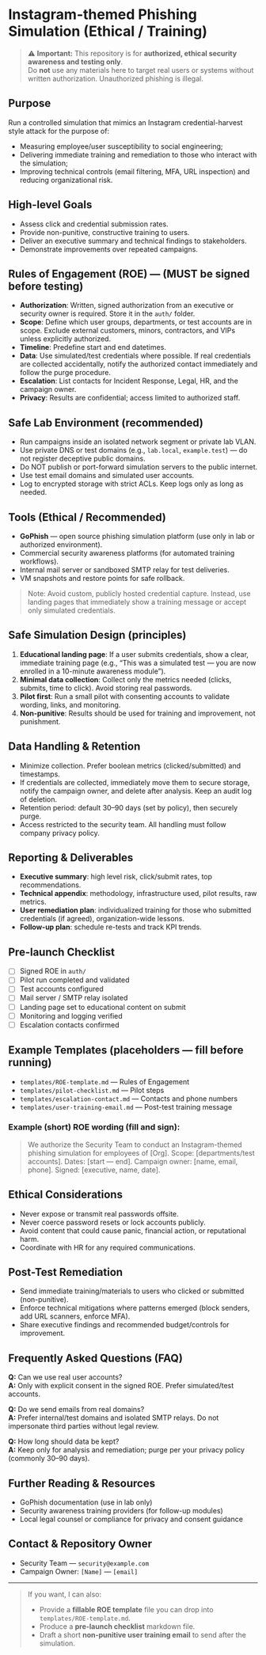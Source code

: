 # Instagram-themed Phishing Simulation (Ethical / Training)

> ⚠️ **Important:** This repository is for **authorized, ethical security awareness and testing only**.  
> Do **not** use any materials here to target real users or systems without written authorization. Unauthorized phishing is illegal.

## Purpose
Run a controlled simulation that mimics an Instagram credential-harvest style attack for the purpose of:
- Measuring employee/user susceptibility to social engineering;
- Delivering immediate training and remediation to those who interact with the simulation;
- Improving technical controls (email filtering, MFA, URL inspection) and reducing organizational risk.

## High-level Goals
- Assess click and credential submission rates.
- Provide non-punitive, constructive training to users.
- Deliver an executive summary and technical findings to stakeholders.
- Demonstrate improvements over repeated campaigns.

## Rules of Engagement (ROE) — (MUST be signed before testing)
- **Authorization**: Written, signed authorization from an executive or security owner is required. Store it in the `auth/` folder.
- **Scope**: Define which user groups, departments, or test accounts are in scope. Exclude external customers, minors, contractors, and VIPs unless explicitly authorized.
- **Timeline**: Predefine start and end datetimes.
- **Data**: Use simulated/test credentials where possible. If real credentials are collected accidentally, notify the authorized contact immediately and follow the purge procedure.
- **Escalation**: List contacts for Incident Response, Legal, HR, and the campaign owner.
- **Privacy**: Results are confidential; access limited to authorized staff.

## Safe Lab Environment (recommended)
- Run campaigns inside an isolated network segment or private lab VLAN.
- Use private DNS or test domains (e.g., `lab.local`, `example.test`) — do not register deceptive public domains.
- Do NOT publish or port-forward simulation servers to the public internet.
- Use test email domains and simulated user accounts.
- Log to encrypted storage with strict ACLs. Keep logs only as long as needed.

## Tools (Ethical / Recommended)
- **GoPhish** — open source phishing simulation platform (use only in lab or authorized environment).
- Commercial security awareness platforms (for automated training workflows).
- Internal mail server or sandboxed SMTP relay for test deliveries.
- VM snapshots and restore points for safe rollback.

> Note: Avoid custom, publicly hosted credential capture. Instead, use landing pages that immediately show a training message or accept only simulated credentials.

## Safe Simulation Design (principles)
1. **Educational landing page**: If a user submits credentials, show a clear, immediate training page (e.g., “This was a simulated test — you are now enrolled in a 10-minute awareness module”).
2. **Minimal data collection**: Collect only the metrics needed (clicks, submits, time to click). Avoid storing real passwords.
3. **Pilot first**: Run a small pilot with consenting accounts to validate wording, links, and monitoring.
4. **Non-punitive**: Results should be used for training and improvement, not punishment.

## Data Handling & Retention
- Minimize collection. Prefer boolean metrics (clicked/submitted) and timestamps.
- If credentials are collected, immediately move them to secure storage, notify the campaign owner, and delete after analysis. Keep an audit log of deletion.
- Retention period: default 30–90 days (set by policy), then securely purge.
- Access restricted to the security team. All handling must follow company privacy policy.

## Reporting & Deliverables
- **Executive summary**: high level risk, click/submit rates, top recommendations.
- **Technical appendix**: methodology, infrastructure used, pilot results, raw metrics.
- **User remediation plan**: individualized training for those who submitted credentials (if agreed), organization-wide lessons.
- **Follow-up plan**: schedule re-tests and track KPI trends.

## Pre-launch Checklist
- [ ] Signed ROE in `auth/`
- [ ] Pilot run completed and validated
- [ ] Test accounts configured
- [ ] Mail server / SMTP relay isolated
- [ ] Landing page set to educational content on submit
- [ ] Monitoring and logging verified
- [ ] Escalation contacts confirmed

## Example Templates (placeholders — fill before running)
- `templates/ROE-template.md` — Rules of Engagement
- `templates/pilot-checklist.md` — Pilot steps
- `templates/escalation-contact.md` — Contacts and phone numbers
- `templates/user-training-email.md` — Post-test training message

### Example (short) ROE wording (fill and sign):
> We authorize the Security Team to conduct an Instagram-themed phishing simulation for employees of [Org]. Scope: [departments/test accounts]. Dates: [start — end]. Campaign owner: [name, email, phone]. Signed: [executive, name, date].

## Ethical Considerations
- Never expose or transmit real passwords offsite.
- Never coerce password resets or lock accounts publicly.
- Avoid content that could cause panic, financial action, or reputational harm.
- Coordinate with HR for any required communications.

## Post-Test Remediation
- Send immediate training/materials to users who clicked or submitted (non-punitive).
- Enforce technical mitigations where patterns emerged (block senders, add URL scanners, enforce MFA).
- Share executive findings and recommended budget/controls for improvement.

## Frequently Asked Questions (FAQ)
**Q:** Can we use real user accounts?  
**A:** Only with explicit consent in the signed ROE. Prefer simulated/test accounts.

**Q:** Do we send emails from real domains?  
**A:** Prefer internal/test domains and isolated SMTP relays. Do not impersonate third parties without legal review.

**Q:** How long should data be kept?  
**A:** Keep only for analysis and remediation; purge per your privacy policy (commonly 30–90 days).

## Further Reading & Resources
- GoPhish documentation (use in lab only)
- Security awareness training providers (for follow-up modules)
- Local legal counsel or compliance for privacy and consent guidance

## Contact & Repository Owner
- Security Team — `security@example.com`  
- Campaign Owner: `[Name]` — `[email]`

---

> If you want, I can also:
> - Provide a **fillable ROE template** file you can drop into `templates/ROE-template.md`.  
> - Produce a **pre-launch checklist** markdown file.  
> - Draft a short **non-punitive user training email** to send after the simulation.

